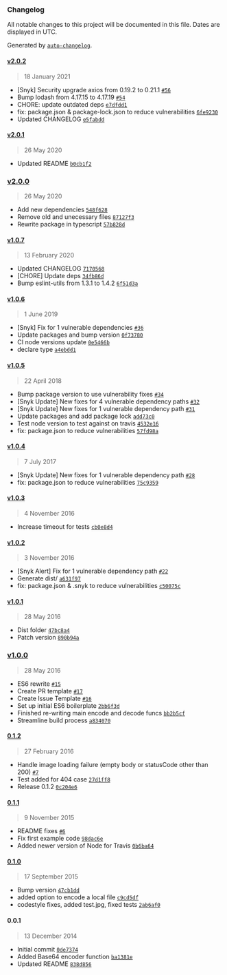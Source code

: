 ### Changelog

All notable changes to this project will be documented in this file. Dates are displayed in UTC.

Generated by [`auto-changelog`](https://github.com/CookPete/auto-changelog).

#### [v2.0.2](https://github.com/riyadhalnur/node-base64-image/compare/v2.0.1...v2.0.2)

> 18 January 2021

- [Snyk] Security upgrade axios from 0.19.2 to 0.21.1 [`#56`](https://github.com/riyadhalnur/node-base64-image/pull/56)
- Bump lodash from 4.17.15 to 4.17.19 [`#54`](https://github.com/riyadhalnur/node-base64-image/pull/54)
- CHORE: update outdated deps [`e7dfdd1`](https://github.com/riyadhalnur/node-base64-image/commit/e7dfdd16964fdb13b15b051c6432eb69a5425461)
- fix: package.json & package-lock.json to reduce vulnerabilities [`6fe9230`](https://github.com/riyadhalnur/node-base64-image/commit/6fe923006d5f59e9d76dfa48295f82232729dfe7)
- Updated CHANGELOG [`e5fabdd`](https://github.com/riyadhalnur/node-base64-image/commit/e5fabddf8caed373f33805af38adfa5c22ede896)

#### [v2.0.1](https://github.com/riyadhalnur/node-base64-image/compare/v2.0.0...v2.0.1)

> 26 May 2020

- Updated README [`b0cb1f2`](https://github.com/riyadhalnur/node-base64-image/commit/b0cb1f21a658ed8020dd8309caa5aa72b1633f5d)

### [v2.0.0](https://github.com/riyadhalnur/node-base64-image/compare/v1.0.7...v2.0.0)

> 26 May 2020

- Add new dependencies [`548f628`](https://github.com/riyadhalnur/node-base64-image/commit/548f6286e4f9502e9d0a7eaded04ca9399f84827)
- Remove old  and unecessary files [`87127f3`](https://github.com/riyadhalnur/node-base64-image/commit/87127f3cb68d6ae08a0b17ccf95cd59a4b7e8e70)
- Rewrite package in typescript [`57b828d`](https://github.com/riyadhalnur/node-base64-image/commit/57b828d2d08f7fb4e33c3428555650f00c605b01)

#### [v1.0.7](https://github.com/riyadhalnur/node-base64-image/compare/v1.0.6...v1.0.7)

> 13 February 2020

- Updated CHANGELOG [`7170568`](https://github.com/riyadhalnur/node-base64-image/commit/717056898f464c734bc3daec14c120d4e54e4d3e)
- [CHORE] Update deps [`34fb86d`](https://github.com/riyadhalnur/node-base64-image/commit/34fb86d5bc1129c43c8ca3df98a46994180f293f)
- Bump eslint-utils from 1.3.1 to 1.4.2 [`6f51d3a`](https://github.com/riyadhalnur/node-base64-image/commit/6f51d3a763c0106d53eb39f1162cec146b8c7617)

#### [v1.0.6](https://github.com/riyadhalnur/node-base64-image/compare/v1.0.5...v1.0.6)

> 1 June 2019

- [Snyk] Fix for 1 vulnerable dependencies [`#36`](https://github.com/riyadhalnur/node-base64-image/pull/36)
- Update packages and bump version [`0f73780`](https://github.com/riyadhalnur/node-base64-image/commit/0f73780f1e8cd7b0434c74b47b02196df61e842d)
- CI node versions update [`0e5466b`](https://github.com/riyadhalnur/node-base64-image/commit/0e5466b60b52b68b6ea1ea1940a43474adc1e8e3)
- declare type [`a4ebdd1`](https://github.com/riyadhalnur/node-base64-image/commit/a4ebdd13fb23c19838b63310ae6f57049eede6e9)

#### [v1.0.5](https://github.com/riyadhalnur/node-base64-image/compare/v1.0.4...v1.0.5)

> 22 April 2018

- Bump package version to use vulnerability fixes [`#34`](https://github.com/riyadhalnur/node-base64-image/pull/34)
- [Snyk Update] New fixes for 4 vulnerable dependency paths [`#32`](https://github.com/riyadhalnur/node-base64-image/pull/32)
- [Snyk Update] New fixes for 1 vulnerable dependency path [`#31`](https://github.com/riyadhalnur/node-base64-image/pull/31)
- Update packages and add package lock [`add73c0`](https://github.com/riyadhalnur/node-base64-image/commit/add73c07459f1096fd003a87a1509a4d4ba7f60b)
- Test node version to test against on travis [`4532e16`](https://github.com/riyadhalnur/node-base64-image/commit/4532e16c90e71227669255c493a15a98034dafac)
- fix: package.json to reduce vulnerabilities [`57fd98a`](https://github.com/riyadhalnur/node-base64-image/commit/57fd98a19dc6212b0a920c1e9dd3ccc83df7ad02)

#### [v1.0.4](https://github.com/riyadhalnur/node-base64-image/compare/v1.0.3...v1.0.4)

> 7 July 2017

- [Snyk Update] New fixes for 1 vulnerable dependency path [`#28`](https://github.com/riyadhalnur/node-base64-image/pull/28)
- fix: package.json to reduce vulnerabilities [`75c9359`](https://github.com/riyadhalnur/node-base64-image/commit/75c9359ee2f902ad2c609d5e4583d299b49c8a78)

#### [v1.0.3](https://github.com/riyadhalnur/node-base64-image/compare/v1.0.2...v1.0.3)

> 4 November 2016

- Increase timeout for tests [`cb0e8d4`](https://github.com/riyadhalnur/node-base64-image/commit/cb0e8d47ad0e2164e93f29241d7d81089d12882a)

#### [v1.0.2](https://github.com/riyadhalnur/node-base64-image/compare/v1.0.1...v1.0.2)

> 3 November 2016

- [Snyk Alert] Fix for 1 vulnerable dependency path [`#22`](https://github.com/riyadhalnur/node-base64-image/pull/22)
- Generate dist/ [`a631f97`](https://github.com/riyadhalnur/node-base64-image/commit/a631f9772656963a6bb4034f56f112798af85468)
- fix: package.json & .snyk to reduce vulnerabilities [`c50075c`](https://github.com/riyadhalnur/node-base64-image/commit/c50075cbbbd787d1df488cf5950d0f053d88b43a)

#### [v1.0.1](https://github.com/riyadhalnur/node-base64-image/compare/v1.0.0...v1.0.1)

> 28 May 2016

- Dist folder [`47bc8a4`](https://github.com/riyadhalnur/node-base64-image/commit/47bc8a4bb0511e3ee25436daab66dcc0a8f0f3cd)
- Patch version [`890b94a`](https://github.com/riyadhalnur/node-base64-image/commit/890b94a943ab66f8afeceeada05f1289599f2471)

### [v1.0.0](https://github.com/riyadhalnur/node-base64-image/compare/0.1.2...v1.0.0)

> 28 May 2016

- ES6 rewrite [`#15`](https://github.com/riyadhalnur/node-base64-image/pull/15)
- Create PR template [`#17`](https://github.com/riyadhalnur/node-base64-image/pull/17)
- Create Issue Template [`#16`](https://github.com/riyadhalnur/node-base64-image/pull/16)
- Set up initial ES6 boilerplate [`2bb6f3d`](https://github.com/riyadhalnur/node-base64-image/commit/2bb6f3dd6bee8bae7b173fb2cd2217a5010a8b3c)
- Finished re-writing main encode and decode funcs [`bb2b5cf`](https://github.com/riyadhalnur/node-base64-image/commit/bb2b5cf18b700049f386f01e5e224f030f054866)
- Streamline build process [`a834070`](https://github.com/riyadhalnur/node-base64-image/commit/a8340703348a7e154585ea6fcd90d252ee0858e3)

#### [0.1.2](https://github.com/riyadhalnur/node-base64-image/compare/0.1.1...0.1.2)

> 27 February 2016

- Handle image loading failure (empty body or statusCode other than 200) [`#7`](https://github.com/riyadhalnur/node-base64-image/pull/7)
- Test added for 404 case [`27d1ff8`](https://github.com/riyadhalnur/node-base64-image/commit/27d1ff82e38e854fb698e775067c6358ae9b46db)
- Release 0.1.2 [`0c204e6`](https://github.com/riyadhalnur/node-base64-image/commit/0c204e65686be9a9947d4da4aa1f31e968b10dcc)

#### [0.1.1](https://github.com/riyadhalnur/node-base64-image/compare/0.1.0...0.1.1)

> 9 November 2015

- README fixes [`#6`](https://github.com/riyadhalnur/node-base64-image/pull/6)
- Fix first example code [`98dac6e`](https://github.com/riyadhalnur/node-base64-image/commit/98dac6e711d25d3d571620d9481ad3163c78ca6e)
- Added newer version of Node for Travis [`0b6ba64`](https://github.com/riyadhalnur/node-base64-image/commit/0b6ba64f1b2047b8462cbb84fc2b46fe3418018e)

#### [0.1.0](https://github.com/riyadhalnur/node-base64-image/compare/0.0.1...0.1.0)

> 17 September 2015

- Bump version [`47cb1dd`](https://github.com/riyadhalnur/node-base64-image/commit/47cb1dd26b39bafc59722313c46da20e7611766b)
- added option to encode a local file [`c9cd5df`](https://github.com/riyadhalnur/node-base64-image/commit/c9cd5dfc84408dc2f2c7fdeecad444e8a872ebe2)
- codestyle fixes, added test.jpg, fixed tests [`2ab6af0`](https://github.com/riyadhalnur/node-base64-image/commit/2ab6af0c61d190f83a2cf9ef72e6f15496c071f6)

#### 0.0.1

> 13 December 2014

- Initial commit [`0de7374`](https://github.com/riyadhalnur/node-base64-image/commit/0de7374fb5bd9ad6846f039938ade3a9c5ea9d45)
- Added Base64 encoder function [`ba1381e`](https://github.com/riyadhalnur/node-base64-image/commit/ba1381e50b2579d9304fad6ff291c4136c966b09)
- Updated README [`838d856`](https://github.com/riyadhalnur/node-base64-image/commit/838d856f9cdafb0231954fb7d1b5312ff5e596c9)
